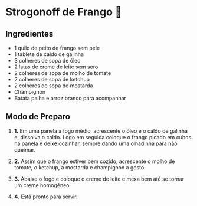 # Strogonoff de Frango :chicken:



## Ingredientes 



- 1 quilo de peito de frango sem pele
- 1 tablete de caldo de galinha
- 3 colheres de sopa de óleo
- 2 latas de creme de leite sem soro
- 2 colheres de sopa de molho de tomate
- 2 colheres de sopa de ketchup
- 2 colheres de sopa de mostarda
- Champignon
- Batata palha e arroz branco para acompanhar



## Modo de Preparo





1. **1.** Em uma panela a fogo médio, acrescente o óleo e o caldo de galinha e, dissolva o caldo. Logo em seguida coloque o frango picado em cubos na panela e deixe cozinhar, sempre dando uma olhadinha para não queimar.

2. **2.** Assim que o frango estiver bem cozido, acrescente o molho de tomate, o ketchup, a mostarda e champignon a gosto.

3. **3.** Abaixe o fogo e coloque o creme de leite e mexa bem até se tornar um creme homogêneo.

4. **4.** Está pronto para servir.

   